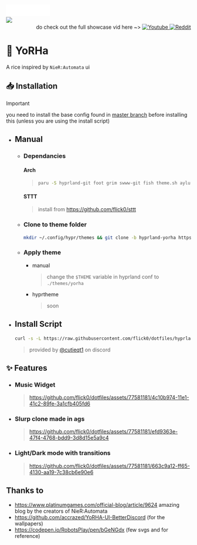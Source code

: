<div>
    <img src="./assets/title.svg" height="30px">
</div>
<img src="https://github.com/flick0/dotfiles/assets/77581181/4b94622c-69f4-4f2d-82c4-7032d6e66ca4">
<div align="right">
        do check out the full showcase vid here ~>
        <a href="https://www.youtube.com/watch?v=YRDbhWHF8bY">
            <img alt="Youtube" src="https://img.shields.io/badge/YouTube-%23c2bda6.svg?style=for-the-badge&logo=YouTube&logoColor=48463d">
        </a>
        <a href="https://www.reddit.com/r/unixporn/comments/18zwfhj/hyprland_yorha/">
            <img alt="Reddit" src="https://img.shields.io/badge/Reddit-%23c2bda6.svg?style=for-the-badge&logo=Reddit&logoColor=48463d">
        </a>
</div>


# 👾 YoRHa

A rice inspired by `NieR:Automata` ui


## 📥 Installation
> [!IMPORTANT]
> you need to install the base config found in [master branch](https://github.com/flick0/dotfiles) before installing this (unless you are using the install script)

- ## Manual
    - ### Dependancies
        #### Arch
        > ```sh
        > paru -S hyprland-git foot grim swww-git fish theme.sh aylurs-gtk-shell-git sassc starship cava imagemagick hyprbars-git
        > ```
        #### STTT
        > install from https://github.com/flick0/sttt
    - ### Clone to theme folder
      ```sh
      mkdir ~/.config/hypr/themes && git clone -b hyprland-yorha https://github.com/flick0/dotfiles ~/.config/hypr/themes/yorha
      ```  
    
    - ### Apply theme
      
      - manual
         > change the `$THEME` variable in hyprland conf to `./themes/yorha`
      
      - hyprtheme
         > soon

- ## Install Script
    ```sh
    curl -s -L https://raw.githubusercontent.com/flick0/dotfiles/hyprland-yorha/install.sh | bash
    ```
    > provided by [@cutieqt1](https://discord.com/channels/@me/1193218215380254740) on discord

## ✨ Features
 - ### Music Widget
   > https://github.com/flick0/dotfiles/assets/77581181/4c10b974-11e1-41c2-89fe-3a1cfb405fd6

 - ### Slurp clone made in ags
   > https://github.com/flick0/dotfiles/assets/77581181/efd9363e-47f4-4768-bdd9-3d8d15e5a9c4

 - ### Light/Dark mode with transitions
   > https://github.com/flick0/dotfiles/assets/77581181/663c9a12-ff65-4130-aa19-7c38cb6e90e6


## Thanks to
- https://www.platinumgames.com/official-blog/article/9624 amazing blog by the creators of NieR:Automata
- https://github.com/accrazed/YoRHA-UI-BetterDiscord (for the wallpapers)
- https://codepen.io/RobotsPlay/pen/bGeNGdx (few svgs and for reference)
